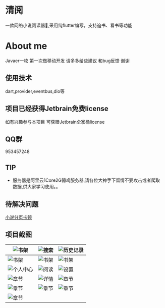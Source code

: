 

# 清阅
一款网络小说阅读器📕,采用纯flutter编写，支持追书、看书等功能 
# About me
Javaer一枚 第一次做移动开发 请多多给些建议 和bug反馈 谢谢
## 使用技术 
dart,provider,eventbus,dio等
## 项目已经获得Jetbrain免费license 
如有兴趣参与本项目 可获赠Jetbrain全家桶license
## QQ群
953457248
## TIP
* 服务器是阿里云1Core2G弱鸡服务器,请各位大神手下留情不要攻击或者爬取数据,供大家学习使用。。
## 待解决问题
[小说分页卡顿](https://github.com/flutter/flutter/issues/30604)

## 项目截图   

 

| <img src="https://p3.pstatp.com/origin/pgc-image/12c8d9d55d3445f58b7452b5ffcf0e01" alt="书架"  /> | <img src="https://p3.pstatp.com/origin/pgc-image/dae30f5252f849759a4ef76c03c7b170" alt="搜索" /> | <img src="https://p3.pstatp.com/origin/pgc-image/4c18c0da461b4b929485b4a740555a90" alt="历史记录" /> |
| ------------------------------------------------------------ | ------------------------------------------------------------ | ------------------------------------------------------------ |
| <img src="https://p3.pstatp.com/origin/pgc-image/e97e60e41be842ebb631a50e69a4f014" alt="书架"  /> | <img src="https://p3.pstatp.com/origin/pgc-image/2bc0d3e0fd424196b35191fa3cd170de" alt="书架"  /> | <img src="https://p3.pstatp.com/origin/pgc-image/2b09abf2ded54a67b81e82d656f7e58b" alt="书架"  /> |
| <img src="https://p3.pstatp.com/origin/pgc-image/4de21433e2864ccda934868e9e4c6204" alt="个人中心" /> | <img src="https://p3.pstatp.com/origin/pgc-image/3824360a20ad44b9b54e7008292b4b76" alt="阅读" /> | <img src="https://p3.pstatp.com/origin/pgc-image/0c573da607d34a5a9821bc6d26b82700" alt="设置"  /> |
| <img src="https://p3.pstatp.com/origin/pgc-image/cf0d138ab954450c88b2e5cda4557651" alt="章节"  /> | <img src="https://p3.pstatp.com/origin/pgc-image/be154b3ce5754406a2077d9d0ce26fca" alt="详情"  /> | <img src="https://p3.pstatp.com/origin/pgc-image/757cdcb7e2dd4ea797569fbc1cefe1bf" alt="章节"  /> |
| <img src="https://p3.pstatp.com/origin/pgc-image/e986f385a7c9400eac8e55536144292d" alt="章节"  /> | <img src="https://p3.pstatp.com/origin/pgc-image/aa4f3ffe8c47459788a0fe6a99186b76" alt="章节"  /> | <img src="https://p3.pstatp.com/origin/pgc-image/f9e7316831b442b98b100d675fe26a51" alt="章节"  /> |
| <img src="https://p3.pstatp.com/origin/pgc-image/e4ce512bbac4403bba85973a0c93e7ff" alt="章节"  /> |                                                              |                                                              |




​                                                                                              
​                                                                                              
​                                                                                              
​                                                                                              
​                                                                                              
​                                                                                              



